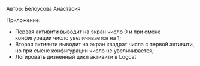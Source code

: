 Автор: Белоусова Анастасия

Приложение:
- Первая активити выводит на экран число 0 и при смене конфигурации число увеличивается на 1;
- Вторая активити выводит на экран квадрат числа с первой активити, но при смене конфигурации число не увеличивается;
- Логировать дизненный цикл активити в Logcat

